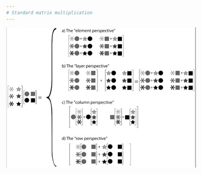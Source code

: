 ```yaml
---
# Standard matrix multiplication
---
```

![matrix](https://raw.githubusercontent.com/chuiizeet/Linear-Algebra/master/img/4-3_standard_matrix_multiplication.png "Standard matrix multiplication")
